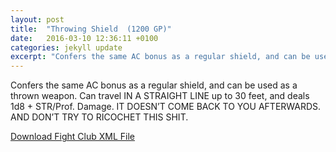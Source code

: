```yaml
---
layout: post
title:  "Throwing Shield  (1200 GP)"
date:   2016-03-10 12:36:11 +0100
categories: jekyll update
excerpt: "Confers the same AC bonus as a regular shield, and can be used as a thrown weapon."
---
```


Confers the same AC bonus as a regular shield, and can be used as a thrown weapon. Can travel IN A STRAIGHT LINE up to 30 feet, and deals 1d8 + STR/Prof. Damage.
IT DOESN’T COME BACK TO YOU AFTERWARDS. AND DON’T TRY TO RICOCHET THIS SHIT.

<a href="{{ site.base.url }}/xml/throwing-shield.xml">Download Fight Club XML File</a>
